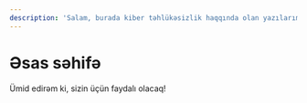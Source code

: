 ```yaml
---
description: 'Salam, burada kiber təhlükəsizlik haqqında olan yazılarımı oxuya bilərsiniz.'
---
```


# Əsas səhifə

Ümid edirəm ki, sizin üçün faydalı olacaq!

